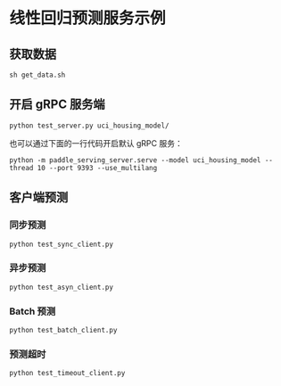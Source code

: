 # 线性回归预测服务示例

## 获取数据

```shell
sh get_data.sh
```

## 开启 gRPC 服务端

``` shell
python test_server.py uci_housing_model/
```

也可以通过下面的一行代码开启默认 gRPC 服务：

```shell
python -m paddle_serving_server.serve --model uci_housing_model --thread 10 --port 9393 --use_multilang
```

## 客户端预测

### 同步预测

``` shell
python test_sync_client.py
```

### 异步预测

``` shell
python test_asyn_client.py
```

### Batch 预测

``` shell
python test_batch_client.py
```

### 预测超时

``` shell
python test_timeout_client.py
```

